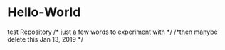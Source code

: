 # Hello-World
test Repository
/* just a few words to experiment with */
/*then manybe delete this 
Jan 13, 2019 */
